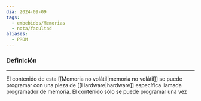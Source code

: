 ```yaml
---
dia: 2024-09-09
tags:
  - embebidos/Memorias
  - nota/facultad
aliases:
  - PROM
---
```

### Definición
---
El contenido de esta [[Memoria no volátil|memoria no volátil]] se puede programar con una pieza de [[Hardware|hardware]] específica llamada programador de memoria. El contenido sólo se puede programar una vez